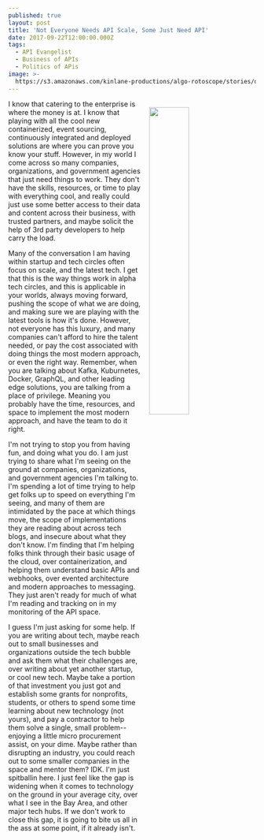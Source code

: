 ```yaml
---
published: true
layout: post
title: 'Not Everyone Needs API Scale, Some Just Need API'
date: 2017-09-22T12:00:00.000Z
tags:
  - API Evangelist
  - Business of APIs
  - Politics of APis
image: >-
  https://s3.amazonaws.com/kinlane-productions/algo-rotoscope/stories/old-yellow-house.jpg
---
```

<p><img src="https://s3.amazonaws.com/kinlane-productions/algo-rotoscope/stories/old-yellow-house.jpg" align="right" width="40%" style="padding: 15px;" /></p>I know that catering to the enterprise is where the money is at. I know that playing with all the cool new containerized, event sourcing, continuously integrated and deployed solutions are where you can prove you know your stuff. However, in my world I come across so many companies, organizations, and government agencies that just need things to work. They don't have the skills, resources, or time to play with everything cool, and really could just use some better access to their data and content across their business, with trusted partners, and maybe solicit the help of 3rd party developers to help carry the load.

Many of the conversation I am having within startup and tech circles often focus on scale, and the latest tech. I get that this is the way things work in alpha tech circles, and this is applicable in your worlds, always moving forward, pushing the scope of what we are doing, and making sure we are playing with the latest tools is how it's done. However, not everyone has this luxury, and many companies can't afford to hire the talent needed, or pay the cost associated with doing things the most modern approach, or even the right way. Remember, when you are talking about Kafka, Kuburnetes, Docker, GraphQL, and other leading edge solutions, you are talking from a place of privilege. Meaning you probably have the time, resources, and space to implement the most modern approach, and have the team to do it right.

I'm not trying to stop you from having fun, and doing what you do. I am just trying to share what I'm seeing on the ground at companies, organizations, and government agencies I'm talking to. I'm spending a lot of time trying to help get folks up to speed on everything I'm seeing, and many of them are intimidated by the pace at which things move, the scope of implementations they are reading about across tech blogs, and insecure about what they don't know. I'm finding that I'm helping folks think through their basic usage of the cloud, over containerization, and helping them understand basic APIs and webhooks, over evented architecture and modern approaches to messaging. They just aren't ready for much of what I'm reading and tracking on in my monitoring of the API space.

I guess I'm just asking for some help. If you are writing about tech, maybe reach out to small businesses and organizations outside the tech bubble and ask them what their challenges are, over writing about yet another startup, or cool new tech. Maybe take a portion of that investment you just got and establish some grants for nonprofits, students, or others to spend some time learning about new technology (not yours), and pay a contractor to help them solve a single, small problem--enjoying a little micro procurement assist, on your dime. Maybe rather than disrupting an industry, you could reach out to some smaller companies in the space and mentor them? IDK. I'm just spitballin here. I just feel like the gap is widening when it comes to technology on the ground in your average city, over what I see in the Bay Area, and other major tech hubs. If we don't work to close this gap, it is going to bite us all in the ass at some point, if it already isn't.